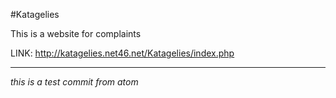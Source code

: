 #Katagelies

This is a website for complaints

LINK: http://katagelies.net46.net/Katagelies/index.php

---

*this is a test commit from atom*
